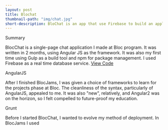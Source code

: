```yaml
---
layout: post
title: Blochat
thumbnail-path: "img/chat.jpg"
short-description: BloChat is an app that use Firebase to build an application that sends and receives messages in real time.
---
```

<p>Summary</p>

<p>BlocChat is a single-page chat application I made at Bloc program. It was written in 2 months, using Angular JS as the framework. It was also my first time using Gulp as a build tool and npm for package management. I used Firebase as a real time database service.
<a href="https://github.com/jophinjohn/blochat">View Code</a></p>

<p>AngularJS</p>

<p>After I finished BlocJams, I was given a choice of frameworks to learn for the projects phase at Bloc. The cleanliness of the syntax, particularly of AngularJS, appealed to me. It was also "new", relatively, and Angular2 was on the horizon, so I felt compelled to future-proof my education.</p>

<p>Grunt</p>

<p>Before I started BlocChat, I wanted to evolve my method of deployment. In BlocJams I used <script> tags to inject my code into .html files. While that method worked, I knew there were better solutions out there. I was also interested in using live-reload to save time. With hundreds of plugins to choose from , this would eventually aide in my goal of automating tasks in the future. A lot of companies like Adobe and Microsoft use Grunt as their go to for real time visuals. If someone hasn't already built what you need, authoring and publishing your own Grunt plugin to npm is a breeze. For these reasons Grunt was my choice of deployment.</p>

<p>HTML, CSS and Bootstrap</p>

<p>I began by blocking out BlocChat using only HTML and CSS. Once I had the look and feel down, I converted the HTML into Angular JS components. Bootstrap is a CSS framework used to build pages faster. Bootstrap provides a lot of useful CSS out of the box. This is why I had chosen bootstrap for faster development and fast loading of pages and built in CSS elements like Jumbotron for highlighting HTML in a box.
    I had already split BloChat into two main components,HomeCtrl  and Modulectrl; while creating the prototype, so they naturally took on the role of controller-views. Initially I had difficulty using modals through the module ctrl but as time went by I had figured to use modals without using a controller in the template.html with ease. Eventually I plan on revisiting the Blochat app and add in a UserCtrl file so as to give the ability to sign in  and out rather than add users on the fly. 
On the model side, I started with two stores, Rooms and Messages, one kept track of rooms, the other kept track of messages. As the application grew, I also added a cookie to remember information about the user. 
I would say that I understood how closures worked by the time I started BlocChat, but it was using them in my application that made me see their power. Passing functions to components via props was a liberating experience, because I could give responsibilities to UI components without ever making them aware of a world outside their own module. The controller-views were smart, the leaf components were dumb, but there were no sacrifices that had to be made in terms of complexity or functionality on either the view or model side.
The workflow can be dizzying, and it was made worse when multiple components might be listening to a single store. In the case of BloChat, I'm glad I was consistent in naming my files; I feel it went a long way to help me keep track of my modules' relationships.</p>

<p>Firebase</p>

<p>Unlike many chat applications, BlocChat rooms are persistent; all messages that were ever typed in a room are stored in the cloud. Bloc suggested using Firebase to persist data, and in this case I felt no reason to stray from the script. I have only a little experience with SQL, so using a full-featured cloud service was more time-efficient.
The first time I tried to communicate with Firebase, I ran into a problem where the Dispatcher would attempt to resolve two actions simultaneously, which is apparently forbidden. It was here that I really learned the difference between "synchronous" and "asynchronous". When I clicked a button, I naively sent a write action to the dispatcher (to add a room locally) and a write request to the server (to add a room on the server). Since I was listening to the server for changes to the rooms, and using actions to send these changes to the stores, the two resultant actions collided in the dispatcher. The lag on his end acted like an unintended setTimeout().
Once I routed all Firebase-related actions through ChatAPI, my server-communication workhorse, the problem was solved.</p>

<p>Modal</p>

<p>Being new to web development, I had no idea what modals were called but always thought they were really neat. I implemented my own for BloChat for room creation and changing the username. While it worked, the experience wasn't as smooth as I'd have liked, and it was extremely limited. Nesting animations was a big headache and buggy to boot. Eventually I settled for using modals as a separate div in the template.html and it was very easy to work with rather than use it through a controller.</p>

<p>Conclusion</p>

<p>Compared to BlocJams, BloChat felt more "real". I wrote the app from scratch, and integrated Firebase independently. At the same time I was using a proper framework with Angular JS, and professional tools like gulp and npm. The result was a clean, well organized code base for a working chat client. I am proud of it, even though I didn't have time to implement more features I had in mind. Some day I might revisit BlocChat to extend it further.</p>


